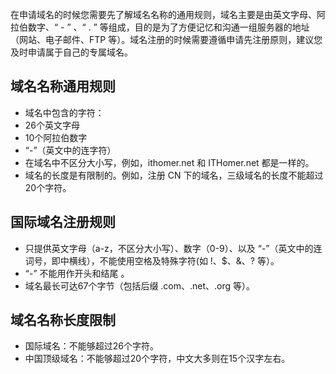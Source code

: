  在申请域名的时候您需要先了解域名名称的通用规则，域名主要是由英文字母、阿拉伯数字、“ - ” 、“ . ” 等组成，目的是为了方便记忆和沟通一组服务器的地址（网站、电子邮件、FTP 等）。域名注册的时候需要遵循申请先注册原则，建议您及时申请属于自己的专属域名。



## 域名名称通用规则
- 域名中包含的字符：
 -  26个英文字母
 - 10个阿拉伯数字
 - “-”（英文中的连字符）
- 在域名中不区分大小写，例如，ithomer.net 和 ITHomer.net 都是一样的。
- 域名的长度是有限制的。例如，注册 CN 下的域名，三级域名的长度不能超过20个字符。


## 国际域名注册规则

- 只提供英文字母（a-z，不区分大小写）、数字（0-9）、以及 “-”（英文中的连词号，即中横线），不能使用空格及特殊字符(如 !、$、&、? 等）。
- “-” 不能用作开头和结尾 。
- 域名最长可达67个字节（包括后缀 .com、.net、.org 等）。

## 域名名称长度限制
- 国际域名：不能够超过26个字符。
- 中国顶级域名：不能够超过20个字符，中文大多则在15个汉字左右。


